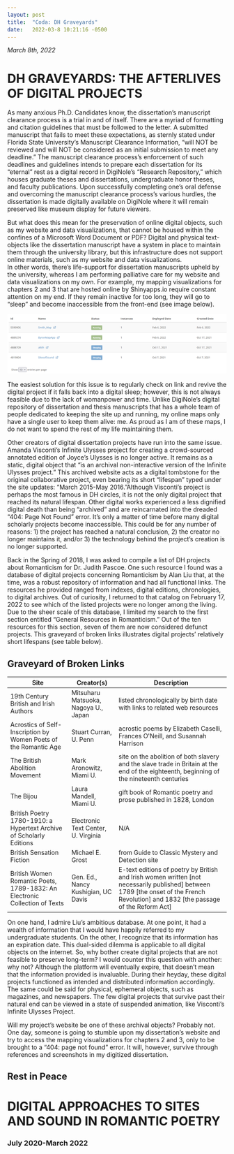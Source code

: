 ```yaml
---
layout: post
title:  "Coda: DH Graveyards"
date:   2022-03-8 10:21:16 -0500
---
```


*March 8th, 2022*


# DH GRAVEYARDS: THE AFTERLIVES OF DIGITAL PROJECTS

As many anxious Ph.D. Candidates know, the dissertation’s manuscript clearance process is a trial in and of itself. There are a myriad of formatting and citation guidelines that must be followed to the letter. A submitted manuscript that fails to meet these expectations, as sternly stated under Florida State University’s Manuscript Clearance Information, “will NOT be reviewed and will NOT be considered as an initial submission to meet any deadline.” The manuscript clearance process’s enforcement of such deadlines and guidelines intends to prepare each dissertation for its “eternal” rest as a digital record in DigiNole’s “Research Repository,” which houses graduate theses and dissertations, undergraduate honor theses, and faculty publications.  Upon successfully completing one’s oral defense and overcoming the manuscript clearance process’s various hurdles, the dissertation is made digitally available on DigiNole where it will remain preserved like museum display for future viewers. 

But what does this mean for the preservation of online digital objects, such as my website and data visualizations, that cannot be housed within the confines of a Microsoft Word Document or PDF?  Digital and physical text-objects like the dissertation manuscript have a system in place to maintain them through the university library, but this infrastructure does not support online materials, such as my website and data visualizations.  
In other words, there’s life-support for dissertation manuscripts upheld by the university, whereas I am performing palliative care for my website and data visualizations on my own. For example, my mapping visualizations for chapters 2 and 3 that are hosted online by Shinyapps.io require constant attention on my end.  If they remain inactive for too long, they will go to “sleep” and become inaccessible from the front-end (see image below). 
 
![../assets/images/shiny.png](../assets/images/shiny.png)

The easiest solution for this issue is to regularly check on link and revive the digital project if it falls back into a digital sleep; however, this is not always feasible due to the lack of womanpower and time. Unlike DigiNole’s digital repository of dissertation and thesis manuscripts that has a whole team of people dedicated to keeping the site up and running, my online maps only have a single user to keep them alive: me. As proud as I am of these maps, I do not want to spend the rest of my life maintaining them. 
	
Other creators of digital dissertation projects have run into the same issue. Amanda Visconti’s Infinite Ulysses project for creating a crowd-sourced annotated edition of Joyce’s Ulysses is no longer active. It remains as a static, digital object that “is an archival non-interactive version of the Infinite Ulysses project.”  This archived website acts as a digital tombstone for the original collaborative project, even bearing its short “lifespan” typed under the site updates: “March 2015-May 2016.”Although Visconti’s project is perhaps the most famous in DH circles, it is not the only digital project that reached its natural lifespan. Other digital works experienced a less dignified digital death than being “archived” and are reincarnated into the dreaded “404: Page Not Found” error. It’s only a matter of time before many digital scholarly projects become inaccessible. This could be for any number of reasons: 1) the project has reached a natural conclusion, 2) the creator no longer maintains it, and/or 3) the technology behind the project’s creation is no longer supported.
 
Back in the Spring of 2018, I was asked to compile a list of DH projects about Romanticism for Dr. Judith Pascoe. One such resource I found was a database of digital projects concerning Romanticism by Alan Liu that, at the time, was a robust repository of information and had all functional links.  The resources he provided ranged from indexes, digital editions, chronologies, to digital archives. Out of curiosity, I returned to that catalog on February 17, 2022 to see which of the listed projects were no longer among the living. Due to the sheer scale of this database, I limited my search to the first section entitled “General Resources in Romanticism.” Out of the ten resources for this section, seven of them are now considered defunct projects. This graveyard of broken links illustrates digital projects’ relatively short lifespans (see table below). 

## Graveyard of Broken Links

| Site  | Creator(s)  | Description  |
|---|---|---|
| 19th Century British and Irish Authors  | Mitsuharu Matsuoka, Nagoya U., Japan  | listed chronologically by birth date with links to related web resources  |
|  Acrostics of Self-Inscription by Women Poets of the Romantic Age | Stuart Curran, U. Penn   | acrostic poems by Elizabeth Caselli, Frances O'Neill, and Susannah Harrison  |
| The British Abolition Movement  | Mark Aronowitz, Miami U.  |site on the abolition of both slavery and the slave trade in Britain at the end of the eighteenth, beginning of the nineteenth centuries   |
| The Bijou  | Laura Mandell, Miami U.  | gift book of Romantic poetry and prose published in 1828, London  |
| British Poetry 1780-1910: a Hypertext Archive of Scholarly Editions   | Electronic Text Center, U. Virginia   |  N/A |
| British Sensation Fiction  | Michael E. Grost  | from Guide to Classic Mystery and Detection site  |
| British Women Romantic Poets, 1789-1832: An Electronic Collection of Texts  | Gen. Ed., Nancy Kushigian, UC Davis  | E-text editions of poetry by British and Irish women written [not necessarily published] between 1789 [the onset of the French Revolution] and 1832 [the passage of the Reform Act]  |


On one hand, I admire Liu’s ambitious database. At one point, it had a wealth of information that I would have happily referred to my undergraduate students. On the other, I recognize that its information has an expiration date. This dual-sided dilemma is applicable to all digital objects on the internet. So, why bother create digital projects that are not feasible to preserve long-term? I would counter this question with another: why not? Although the platform will eventually expire, that doesn’t mean that the information provided is invaluable. During their heyday, these digital projects functioned as intended and distributed information accordingly. The same could be said for physical, ephemeral objects, such as magazines, and newspapers. The few digital projects that survive past their natural end can be viewed in a state of suspended animation, like Visconti’s Infinite Ulysses Project.

Will my project’s website be one of these archival objects? Probably not. One day, someone is going to stumble upon my dissertation’s website and try to access the mapping visualizations for chapters 2 and 3, only to be brought to a “404: page not found” error. It will, however, survive through references and screenshots in my digitized dissertation. 



## **Rest in Peace**
# **DIGITAL APPROACHES TO SITES AND SOUND IN ROMANTIC POETRY**
### **July 2020-March 2022**
